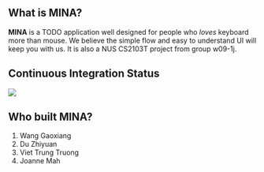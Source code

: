 ## What is MINA? ##
**MINA** is a TODO application well designed for people who _loves_ keyboard more than mouse. We believe the simple flow and easy to understand UI will keep you with us. It is also a NUS CS2103T project from group w09-1j.

## Continuous Integration Status ##
[![](https://drone.io/wgx731/cs2103jan2014-w09-1j/status.png)](https://drone.io/wgx731/cs2103jan2014-w09-1j)

## Who built MINA? ##
  1. Wang Gaoxiang
  1. Du Zhiyuan
  1. Viet Trung Truong
  1. Joanne Mah
